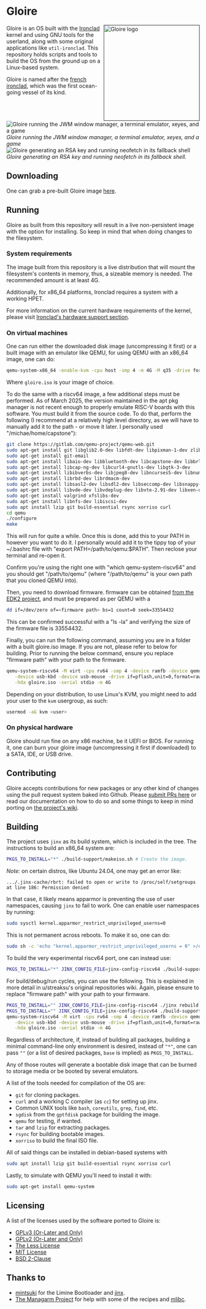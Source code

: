 # Gloire

[<img src="artwork/logo.png" width="250" align="right" alt="Gloire logo">]()

Gloire is an OS built with the [Ironclad](https://ironclad.nongnu.org)
kernel and using GNU tools for the userland, along with some original
applications like `util-ironclad`. This repository holds scripts and tools to
build the OS from the ground up on a Linux-based system.

Gloire is named after the [french ironclad](https://en.wikipedia.org/wiki/French_ironclad_Gloire),
which was the first ocean-going vessel of its kind.

![Gloire running the JWM window manager, a terminal emulator, xeyes, and a game](artwork/screenshot1.png)
*Gloire running the JWM window manager, a terminal emulator, xeyes, and a game*
![Gloire generating an RSA key and running neofetch in its fallback shell](artwork/screenshot2.png)
*Gloire generating an RSA key and running neofetch in its fallback shell.*

## Downloading

One can grab a pre-built Gloire image [here](https://github.com/streaksu/Gloire/releases).

## Running

Gloire as built from this repository will result in a live non-persistent image
with the option for installing. So keep in mind that when doing changes to the
filesystem.

### System requirements

The image built from this repository is a live distribution that will mount
the filesystem's contents in memory, thus, a sizeable memory is needed. The
recommended amount is at least 4G.

Additionally, for x86_64 platforms, Ironclad requires a system with a working
HPET.

For more information on the current hardware requirements of the kernel, please
visit [Ironclad's hardware support section](https://ironclad.nongnu.org/supportedhardware.html).

### On virtual machines

One can run either the downloaded disk image (uncompressing it first) or a
built image with an emulator like QEMU, for using QEMU with an x86_64
image, one can do:

```bash
qemu-system-x86_64 -enable-kvm -cpu host -smp 4 -m 4G -M q35 -drive format=raw,file=gloire.iso -serial stdio
```

Where `gloire.iso` is your image of choice.

To do the same with a riscv64 image, a few additional steps must be performed. As of March 2025, the version maintained in the apt pkg manager is not recent enough to properly emulate RISC-V boards with this software. You must build it from the source code. To do that, perform the following (I recommend at a relatively high level directory, as we will have to manually add it to the path - or move it later. I personally used "/michae/home/capstone"):

```bash
git clone https://gitlab.com/qemu-project/qemu-web.git
sudo apt-get install git libglib2.0-dev libfdt-dev libpixman-1-dev zlib1g-dev ninja-build flex bison
sudo apt-get install git-email
sudo apt-get install libaio-dev libbluetooth-dev libcapstone-dev libbrlapi-dev libbz2-dev
sudo apt-get install libcap-ng-dev libcurl4-gnutls-dev libgtk-3-dev
sudo apt-get install libibverbs-dev libjpeg8-dev libncurses5-dev libnuma-dev
sudo apt-get install librbd-dev librdmacm-dev
sudo apt-get install libsasl2-dev libsdl2-dev libseccomp-dev libsnappy-dev libssh-dev
sudo apt-get install libvde-dev libvdeplug-dev libvte-2.91-dev libxen-dev liblzo2-dev
sudo apt-get install valgrind xfslibs-dev 
sudo apt-get install libnfs-dev libiscsi-dev
sudo apt install lzip git build-essential rsync xorriso curl
cd qemu
./configure
make
```

This will run for quite a while. Once this is done, add this to your PATH in however you want to do it. I personally would add it to the tippy top of your ~/.bashrc file with "export PATH=/path/to/qemu:$PATH". Then reclose your terminal and re-open it.

Confirm you're using the right one with "which qemu-system-riscv64" and you should get "/path/to/qemu" (where "/path/to/qemu" is your own path that you cloned QEMU into).

Then, you need to download firmware. firmware can be obtained [from the EDK2 project](https://github.com/osdev0/edk2-ovmf-nightly/releases/latest/download/ovmf-code-riscv64.fd), and must be prepared as per QEMU with a

```bash
dd if=/dev/zero of=<firmware path> bs=1 count=0 seek=33554432
```

This can be confirmed successful with a "ls -la" and verifying the size of the firmware file is 33554432.

Finally, you can run the following command, assuming you are in a folder with a built gloire.iso image. If you are not, please refer to below for building. Prior to running the below command, ensure you replace "firmware path" with your path to the firmware.

```bash
qemu-system-riscv64 -M virt -cpu rv64 -smp 4 -device ramfb -device qemu-xhci        \
   -device usb-kbd -device usb-mouse -drive if=pflash,unit=0,format=raw,file="firmware path" \
   -hda gloire.iso -serial stdio -m 4G
```

Depending on your distribution, to use Linux's KVM, you might need to add your
user to the `kvm` usergroup, as such:

```bash
usermod -aG kvm <user>
```

### On physical hardware

Gloire should run fine on any x86 machine, be it UEFI or BIOS. For running it,
one can burn your gloire image (uncompressing it first if downloaded) to a
SATA, IDE, or USB drive.

## Contributing

Gloire accepts contributions for new packages or any other kind of changes
using the pull request system baked into Github.
Please [submit PRs here](https://github.com/streaksu/Gloire/pulls) or read
our documentation on how to do so and some things to keep in mind porting on
[the project's wiki](https://github.com/streaksu/Gloire/wiki).

## Building

The project uses `jinx` as its build system, which is included in the tree.
The instructions to build an x86_64 system are:

```bash
PKGS_TO_INSTALL="*" ./build-support/makeiso.sh # Create the image.
```

*Note:* on certain distros, like Ubuntu 24.04, one may get an error like:
```
.../.jinx-cache/rbrt: failed to open or write to /proc/self/setgroups at line 186: Permission denied
```
In that case, it likely means apparmor is preventing the use of user namespaces,
causing `jinx` to fail to work. One can enable user namespaces by running:
```sh
sudo sysctl kernel.apparmor_restrict_unprivileged_userns=0
```
This is not permanent across reboots. To make it so, one can do:
```sh
sudo sh -c 'echo "kernel.apparmor_restrict_unprivileged_userns = 0" >/etc/sysctl.d/99-userns.conf'
```

To build the very experimental riscv64 port, one can instead use:

```bash
PKGS_TO_INSTALL="*" JINX_CONFIG_FILE=jinx-config-riscv64 ./build-support/makeiso.sh # Create the image.
```

For build/debug/run cycles, you can use the following. This is explained in more detail in u/streaksu's original repositories wiki. Again, please ensure to replace "firmware path" with your path to your firmware.

```bash
PKGS_TO_INSTALL="" JINX_CONFIG_FILE=jinx-config-riscv64 ./jinx rebuild ironclad
PKGS_TO_INSTALL="" JINX_CONFIG_FILE=jinx-config-riscv64 ./build-support/makeiso.sh
qemu-system-riscv64 -M virt -cpu rv64 -smp 4 -device ramfb -device qemu-xhci        \
   -device usb-kbd -device usb-mouse -drive if=pflash,unit=0,format=raw,file="firmware path" \
   -hda gloire.iso -serial stdio -m 4G
```

Regardless of architecture, if, instead of building all packages, building
a minimal command-line only environment is desired, instead of `"*"`, one
can pass `""` (or a list of desired packages, `base` is implied) as `PKGS_TO_INSTALL`.

Any of those routes will generate a bootable disk image that can be burned to
storage media or be booted by several emulators.

A list of the tools needed for compilation of the OS are:

- `git` for cloning packages.
- `curl` and a working C compiler (as `cc`) for setting up jinx.
- Common UNIX tools like `bash`, `coreutils`, `grep`, `find`, etc.
- `sgdisk` from the `gptfdisk` package for building the image.
- `qemu` for testing, if wanted.
- `tar` and `lzip` for extracting packages.
- `rsync` for building bootable images.
- `xorriso` to build the final ISO file.

All of said things can be installed in debian-based systems with

```bash
sudo apt install lzip git build-essential rsync xorriso curl
```

Lastly, to simulate with QEMU you'll need to install it with:
```bash
sudo apt-get install qemu-system
```

## Licensing

A list of the licenses used by the software ported to Gloire is:

- [GPLv3 (Or-Later and Only)](https://www.gnu.org/licenses/gpl-3.0.html)
- [GPLv2 (Or-Later and Only)](https://www.gnu.org/licenses/old-licenses/gpl-2.0.html)
- [The Less License](https://github.com/gwsw/less/blob/master/LICENSE)
- [MIT License](https://opensource.org/licenses/MIT)
- [BSD 2-Clause](https://opensource.org/licenses/BSD-2-Clause)

## Thanks to

- [mintsuki](https://github.com/mintsuki) for the Limine Bootloader and
[jinx](https://github.com/mintsuki/jinx).
- [The Managarm Project](https://github.com/managarm) for help with some
of the recipes and [mlibc](https://github.com/managarm/mlibc).
